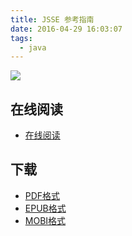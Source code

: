 ```yaml
---
title: JSSE 参考指南
date: 2016-04-29 16:03:07
tags:
  - java
---
```


![](https://ek8whxe.cloudimg.io/s/width/226/https://www.gitbook.com/cover/book/waylau/jsse-reference-guide.jpg)

<!--more-->

## 在线阅读 ##

+ [在线阅读](https://www.gitbook.com/book/waylau/jsse-reference-guide/details)

## 下载 ##

+ [PDF格式](https://www.gitbook.com/download/pdf/book/waylau/jsse-reference-guide)
+ [EPUB格式](https://www.gitbook.com/download/epub/book/waylau/jsse-reference-guide)
+ [MOBI格式](https://www.gitbook.com/download/mobi/book/waylau/jsse-reference-guide)
